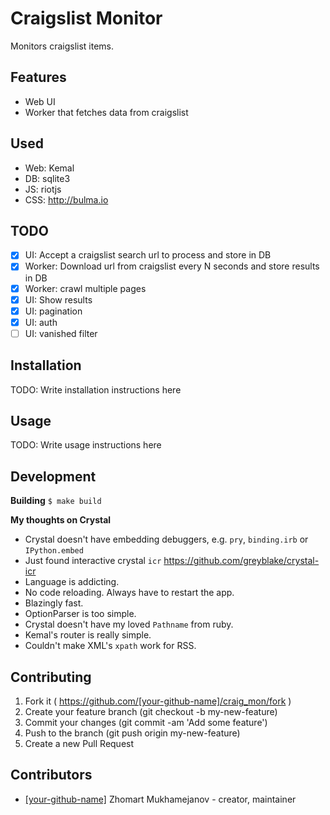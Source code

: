 # Craigslist Monitor

Monitors craigslist items.

## Features

- Web UI
- Worker that fetches data from craigslist

## Used

- Web: Kemal
- DB: sqlite3
- JS: riotjs
- CSS: http://bulma.io

## TODO

- [x] UI: Accept a craigslist search url to process and store in DB
- [x] Worker: Download url from craigslist every N seconds and store results in DB
- [x] Worker: crawl multiple pages
- [x] UI: Show results
- [x] UI: pagination
- [x] UI: auth
- [ ] UI: vanished filter

## Installation

TODO: Write installation instructions here

## Usage

TODO: Write usage instructions here

## Development

**Building** `$ make build`

**My thoughts on Crystal**

- Crystal doesn't have embedding debuggers, e.g. `pry`, `binding.irb` or `IPython.embed`
- Just found interactive crystal `icr` https://github.com/greyblake/crystal-icr
- Language is addicting.
- No code reloading. Always have to restart the app.
- Blazingly fast.
- OptionParser is too simple.
- Crystal doesn't have my loved `Pathname` from ruby.
- Kemal's router is really simple.
- Couldn't make XML's `xpath` work for RSS.


## Contributing

1. Fork it ( https://github.com/[your-github-name]/craig_mon/fork )
2. Create your feature branch (git checkout -b my-new-feature)
3. Commit your changes (git commit -am 'Add some feature')
4. Push to the branch (git push origin my-new-feature)
5. Create a new Pull Request

## Contributors

- [[your-github-name]](https://github.com/[your-github-name]) Zhomart Mukhamejanov - creator, maintainer
